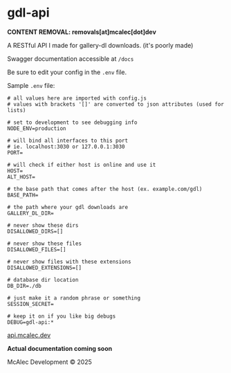 # gdl-api

**CONTENT REMOVAL: removals[at]mcalec[dot]dev**

A RESTful API I made for gallery-dl downloads. (it's poorly made)  

Swagger documentation accessible at `/docs`

Be sure to edit your config in the `.env` file.  

Sample `.env` file:

```env
# all values here are imported with config.js
# values with brackets '[]' are converted to json attributes (used for lists)

# set to development to see debugging info
NODE_ENV=production

# will bind all interfaces to this port
# ie. localhost:3030 or 127.0.0.1:3030
PORT=

# will check if either host is online and use it
HOST=
ALT_HOST=

# the base path that comes after the host (ex. example.com/gdl)
BASE_PATH=

# the path where your gdl downloads are
GALLERY_DL_DIR=

# never show these dirs
DISALLOWED_DIRS=[]

# never show these files
DISALLOWED_FILES=[]

# never show files with these extensions
DISALLOWED_EXTENSIONS=[]

# database dir location
DB_DIR=./db

# just make it a random phrase or something
SESSION_SECRET=

# keep it on if you like big debugs
DEBUG=gdl-api:*
```

[api.mcalec.dev](https://api.mcalec.dev/)

**Actual documentation coming soon**  

McAlec Development © 2025
